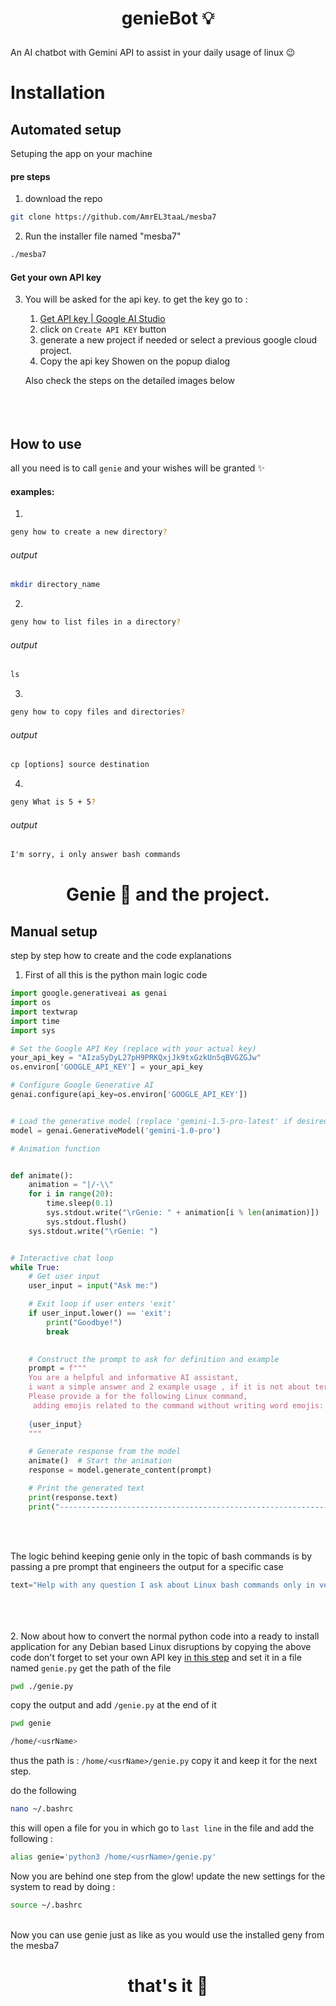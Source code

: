 



# <p align="center">genieBot 💡</p>

An AI chatbot with Gemini API to assist in your daily usage of linux 😉

# Installation


## Automated setup

Setuping the app on your machine

  #### pre steps
  
  1. download the repo
  
  ```bash
  git clone https://github.com/AmrEL3taaL/mesba7
  ```
  
  2. Run the installer file named "mesba7"
  ```bash
  ./mesba7
  ```
#### Get your own API key
 3. You will be asked for the api key. to get the key go to : 
  	 1. [Get API key | Google AI Studio](https://aistudio.google.com/app/apikey)
     2. click on `Create API KEY` button
  	 3. generate a new project if needed or select a previous google cloud project.
  	 4. Copy the api key Showen on the popup dialog
  	 
  	Also check the steps on the detailed images below
  <br/><br/><br/><br/>

## How to use
all you need is to call `genie` and your wishes will be granted ✨

#### examples:

1.
```bash
geny how to create a new directory?
```
###### output
```bash
mkdir directory_name
```
2.
```bash
geny how to list files in a directory?
```
###### output
```txt
ls
```

3.
```bash
geny how to copy files and directories?
```
###### output
```txt
cp [options] source destination
```
4.
```bash
geny What is 5 + 5?
```
###### output
```txt
I'm sorry, i only answer bash commands
```

# <p align="center">Genie 🧞 and the project. </p>

## Manual setup

step by step how to create and the code explanations

1. First of all this is the python main logic code

```py
import google.generativeai as genai
import os
import textwrap
import time
import sys

# Set the Google API Key (replace with your actual key)
your_api_key = "AIzaSyDyL27pH9PRKQxjJk9txGzkUn5qBVGZGJw"
os.environ['GOOGLE_API_KEY'] = your_api_key

# Configure Google Generative AI
genai.configure(api_key=os.environ['GOOGLE_API_KEY'])


# Load the generative model (replace 'gemini-1.5-pro-latest' if desired)
model = genai.GenerativeModel('gemini-1.0-pro')

# Animation function


def animate():
    animation = "|/-\\"
    for i in range(20):
        time.sleep(0.1)
        sys.stdout.write("\rGenie: " + animation[i % len(animation)])
        sys.stdout.flush()
    sys.stdout.write("\rGenie: ")


# Interactive chat loop
while True:
    # Get user input
    user_input = input("Ask me:")

    # Exit loop if user enters 'exit'
    if user_input.lower() == 'exit':
        print("Goodbye!")
        break
    

    # Construct the prompt to ask for definition and example
    prompt = f"""
    You are a helpful and informative AI assistant, 
    i want a simple answer and 2 example usage , if it is not about terimnal commands in ubuntu 			 	terimnal say I’m sorry, I only answer bash specific questions,
    Please provide a for the following Linux command,
     adding emojis related to the command without writing word emojis: 
    
    {user_input}
    """

    # Generate response from the model
    animate()  # Start the animation
    response = model.generate_content(prompt)

    # Print the generated text
    print(response.text)
    print("------------------------------------------------------------")
```

<br/>
<br/>

The logic behind keeping genie only in the topic of bash commands is by passing a pre prompt that engineers the output for a specific case

```py
text="Help with any question I ask about Linux bash commands only in very summarized answer with a short example usage and don't add any markdown styling make sure all the output you give is pair text. other wise if my question is off topic please only answer politely by refusing to answer this question. So my questions is : "+" ".join(sys.argv[1:])
```
<br /><br /><br />
2. Now about how to convert the normal python code into a ready to install application for any Debian based Linux disruptions
by copying the above code don't forget to set your own API key [in this step](#get-your-own-api-key)
and set it in a file named `genie.py`
get the path of the file
```bash
pwd ./genie.py
```
copy the output and add `/genie.py` at the end of it
```bash
pwd genie

/home/<usrName>
```
thus the path is : 
`/home/<usrName>/genie.py`
copy it and keep it for the next step.

do the following 
```bash
nano ~/.bashrc
```

this will open a file for you in which go to `last line` in the file and add the following : 
```bash
alias genie='python3 /home/<usrName>/genie.py'
```

Now you are behind one step from the glow!
update the new settings for the system to read by doing : 
```bash
source ~/.bashrc
```
<br />
Now you can use genie just as like as you would use the installed geny from the mesba7

<h1 align="center">that's it 👀</h1>

